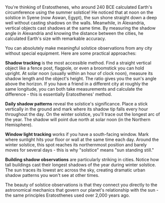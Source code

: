 You're thinking of Eratosthenes, who around 240 BCE calculated Earth's circumference using the summer solstice! He noticed that at noon on the solstice in Syene (now Aswan, Egypt), the sun shone straight down a deep well without casting shadows on the walls. Meanwhile, in Alexandria, vertical objects cast shadows at the same time. By measuring the shadow angle in Alexandria and knowing the distance between the cities, he calculated Earth's size with remarkable accuracy.

You can absolutely make meaningful solstice observations from any city without special equipment. Here are some practical approaches:

**Shadow tracking** is the most accessible method. Find a straight vertical object like a fence post, flagpole, or even a broomstick you can hold upright. At solar noon (usually within an hour of clock noon), measure its shadow length and the object's height. The ratio gives you the sun's angle above the horizon. If you have a friend in a different city at roughly the same longitude, you can both take measurements and calculate the difference - this is essentially Eratosthenes' method.

**Daily shadow patterns** reveal the solstice's significance. Place a stick vertically in the ground and mark where its shadow tip falls every hour throughout the day. On the winter solstice, you'll trace out the longest arc of the year. The shadow will point due north at solar noon (in the Northern Hemisphere).

**Window light tracking** works if you have a south-facing window. Mark where sunlight hits your floor or wall at the same time each day. Around the winter solstice, this spot reaches its northernmost position and barely moves for several days - this is why "solstice" means "sun standing still."

**Building shadow observations** are particularly striking in cities. Notice how tall buildings cast their longest shadows of the year during winter solstice. The sun traces its lowest arc across the sky, creating dramatic urban shadow patterns you won't see at other times.

The beauty of solstice observations is that they connect you directly to the astronomical mechanics that govern our planet's relationship with the sun - the same principles Eratosthenes used over 2,000 years ago.
